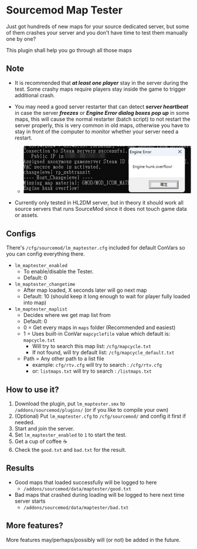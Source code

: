 Sourcemod Map Tester
=====

Just got hundreds of new maps for your source dedicated server, but some of them crashes your server and you don't have time to test them manually one by one?

This plugin shall help you go through all those maps

Note
-----

* It is recommended that ***at least one player*** stay in the server during the test. Some crashy maps require players stay inside the game to trigger additional crash.

* You may need a good server restarter that can detect ***server heartbeat*** in case the server ***freezes*** or ***Engine Error dialog boxes pop up*** in some maps, this will cause the normal restarter (batch script) to not restart the server properly, this is very common in old maps, otherwise you have to stay in front of the computer to monitor whether your server need a restart.
  * ![Engine Error](/engineerror.png)
* Currently only tested in HL2DM server, but in theory it should work all source servers that runs SourceMod since it does not touch game data or assets.

Configs
-----

There's `/cfg/sourcemod/lm_maptester.cfg` included for default ConVars so you can config everything there.

* `lm_maptester_enabled`
  * To enable/disable the Tester.
  * Default: 0
* `lm_maptester_changetime`
  * After map loaded, X seconds later will go next map
  * Default: 10 (should keep it long enough to wait for player fully loaded into map)
* `lm_maptester_maplist`
  * Decides where we get map list from
  * Default: 0
  * 0 = Get every maps in `maps` folder (Recommended and easiest)
  * 1 = Uses built-in ConVar `mapcyclefile` value which default is: `mapcycle.txt`
    * Will try to search this map list: `/cfg/mapcycle.txt`
    * If not found, will try default list: `/cfg/mapcycle_default.txt`
  * Path = Any other path to a list file
    * example: `cfg/rtv.cfg` will try to search : `/cfg/rtv.cfg`
    * or: `listmaps.txt` will try to search : `/listmaps.txt`

How to use it?
-----

1. Download the plugin, put `lm_maptester.smx` to `/addons/sourcemod/plugins/` (or if you like to compile your own)
1. (Optional) Put `lm_maptester.cfg` to `/cfg/sourcemod/` and config it first if needed.
1. Start and join the server.
1. Set `lm_maptester_enabled` to `1` to start the test.
1. Get a cup of coffee ☕
1. Check the `good.txt` and `bad.txt` for the result.

Results
-----

* Good maps that loaded successfully will be logged to here
  * `/addons/sourcemod/data/maptester/good.txt`
* Bad maps that crashed during loading will be logged to here next time server starts
  * `/addons/sourcemod/data/maptester/bad.txt`

More features?
-----

More features may/perhaps/possibly will (or not) be added in the future.
